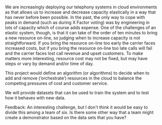 We are increasingly deploying our telephony systems in cloud
environments as that allows us to increase and decrease capacity
elastically in a way that has never before been possible. In the past,
the only way to cope with peaks in demand (such as during X Factor
voting) was by engineering in lots of capacity which of course adds
expense. One of the challenges of an elastic system, though, is that it
can take of the order of ten minutes to bring a new resource on-line, so
judging when to increase capacity is not straightforward. If you bring
the resource on-line too early the carrier faces increased costs, but if
you bring the resource on-line too late calls will fail and the carrier
faces lost call revenue and upset customers. To make matters more
interesting, resource cost may not be fixed, but may have steps or vary
by demand and/or time of day.

This project would define an algorithm (or algorithms) to decide when to
add and remove (‘orchestrate’) resources in the cloud to balance the
competing pressures of cost and customer service.

We will provide datasets that can be used to train the system and to
test how it behaves with new data.

Feedback: An interesting challenge, but I don't think it would be easy
to divide this among a team of six. Is there some other way that a team
might create a demonstrator based on the data sets that you have?